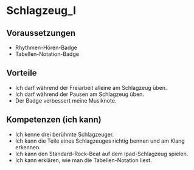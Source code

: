 # Schlagzeug_I

## Voraussetzungen

- Rhythmen-Hören-Badge
- Tabellen-Notation-Badge

## Vorteile

- Ich darf während der Freiarbeit alleine am Schlagzeug üben.
- Ich darf während der Pausen am Schlagzeug üben.
- Der Badge verbessert meine Musiknote.

## Kompetenzen (ich kann)

- Ich kenne drei berühmte Schlagzeuger.
- Ich kann die Teile eines Schlagzeuges richtig bennen und am Klang erkennen.
- Ich kann den Standard-Rock-Beat auf dem Ipad-Schlagzeug spielen.
- Ich kann erklären, wie man die Tabellen-Notation liest.

&nbsp;